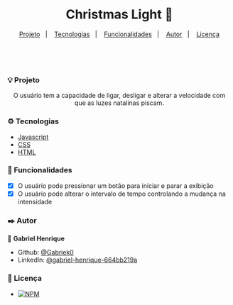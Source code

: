 <h1 align="center"> Christmas Light 🎄 </h1>

<p align="center">
  <a href="#-projeto">Projeto</a>&nbsp;&nbsp;&nbsp;|&nbsp;&nbsp;&nbsp;
  <a href="#%EF%B8%8F-tecnologias">Tecnologias</a>&nbsp;&nbsp;&nbsp;|&nbsp;&nbsp;&nbsp;
  <a href="#--funcionalidades">Funcionalidades</a>&nbsp;&nbsp;&nbsp;|&nbsp;&nbsp;&nbsp;
  <a href="#%EF%B8%8F--autor">Autor</a>&nbsp;&nbsp;&nbsp;|&nbsp;&nbsp;&nbsp;
  <a href="#-licen%C3%A7a">Licença</a>
</p>

</br>

<p align="center"></p>

</br>

### 💡 Projeto

<p align='center'>O usuário tem a capacidade de ligar, desligar e alterar a velocidade com que as luzes natalinas piscam.</p>

### ⚙️ Tecnologias

- [Javascript](https://developer.mozilla.org/pt-BR/docs/Web/JavaScript)
- [CSS](https://developer.mozilla.org/pt-BR/docs/Web/CSS)
- [HTML](https://developer.mozilla.org/pt-BR/docs/Web/HTML)

### 🔨 Funcionalidades

- [x] O usuário pode pressionar um botão para iniciar e parar a exibição
- [x] O usuário pode alterar o intervalo de tempo controlando a mudança na intensidade

### ✒️ Autor

👤 **Gabriel Henrique**

- Github: [@Gabriek0](https://github.com/Gabriek0)
- LinkedIn: [@gabriel-henrique-664bb219a](https://www.linkedin.com/in/gabriel-henrique-664bb219a/)

### 📜 Licença

- [![NPM]()]()
